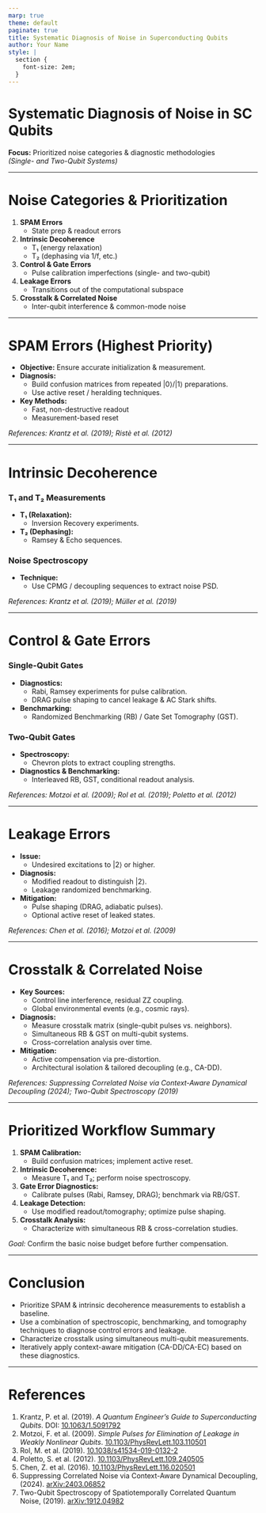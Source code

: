 ```yaml
---
marp: true
theme: default
paginate: true
title: Systematic Diagnosis of Noise in Superconducting Qubits
author: Your Name
style: |
  section {
    font-size: 2em;
  }
---
```


# Systematic Diagnosis of Noise in SC Qubits

**Focus:** Prioritized noise categories & diagnostic methodologies  
*(Single- and Two-Qubit Systems)*

---

# Noise Categories & Prioritization

1. **SPAM Errors**  
   - State prep & readout errors  
2. **Intrinsic Decoherence**  
   - T₁ (energy relaxation)  
   - T₂ (dephasing via 1/f, etc.)
3. **Control & Gate Errors**  
   - Pulse calibration imperfections (single- and two-qubit)  
4. **Leakage Errors**  
   - Transitions out of the computational subspace  
5. **Crosstalk & Correlated Noise**  
   - Inter-qubit interference & common-mode noise

---

# SPAM Errors (Highest Priority)

- **Objective:** Ensure accurate initialization & measurement.
- **Diagnosis:**
  - Build confusion matrices from repeated |0⟩/|1⟩ preparations.
  - Use active reset / heralding techniques.
- **Key Methods:**  
  - Fast, non-destructive readout  
  - Measurement-based reset

*References: Krantz et al. (2019); Ristè et al. (2012)*

---

# Intrinsic Decoherence

### T₁ and T₂ Measurements

- **T₁ (Relaxation):**  
  - Inversion Recovery experiments.
- **T₂ (Dephasing):**  
  - Ramsey & Echo sequences.

### Noise Spectroscopy

- **Technique:**  
  - Use CPMG / decoupling sequences to extract noise PSD.

*References: Krantz et al. (2019); Müller et al. (2019)*

---

# Control & Gate Errors

### Single-Qubit Gates

- **Diagnostics:**
  - Rabi, Ramsey experiments for pulse calibration.
  - DRAG pulse shaping to cancel leakage & AC Stark shifts.
- **Benchmarking:**
  - Randomized Benchmarking (RB) / Gate Set Tomography (GST).

### Two-Qubit Gates

- **Spectroscopy:**
  - Chevron plots to extract coupling strengths.
- **Diagnostics & Benchmarking:**  
  - Interleaved RB, GST, conditional readout analysis.

*References: Motzoi et al. (2009); Rol et al. (2019); Poletto et al. (2012)*

---

# Leakage Errors

- **Issue:**  
  - Undesired excitations to $|2\rangle$ or higher.
- **Diagnosis:**
  - Modified readout to distinguish $|2\rangle$.
  - Leakage randomized benchmarking.
- **Mitigation:**  
  - Pulse shaping (DRAG, adiabatic pulses).  
  - Optional active reset of leaked states.

*References: Chen et al. (2016); Motzoi et al. (2009)*

---

# Crosstalk & Correlated Noise

- **Key Sources:**  
  - Control line interference, residual ZZ coupling.  
  - Global environmental events (e.g., cosmic rays).
- **Diagnosis:**  
  - Measure crosstalk matrix (single-qubit pulses vs. neighbors).  
  - Simultaneous RB & GST on multi-qubit systems.  
  - Cross-correlation analysis over time.
- **Mitigation:**  
  - Active compensation via pre-distortion.  
  - Architectural isolation & tailored decoupling (e.g., CA-DD).

*References: Suppressing Correlated Noise via Context-Aware Dynamical Decoupling (2024); Two-Qubit Spectroscopy (2019)*

---

# Prioritized Workflow Summary

1. **SPAM Calibration:**  
   - Build confusion matrices; implement active reset.
2. **Intrinsic Decoherence:**  
   - Measure T₁ and T₂; perform noise spectroscopy.
3. **Gate Error Diagnostics:**  
   - Calibrate pulses (Rabi, Ramsey, DRAG); benchmark via RB/GST.
4. **Leakage Detection:**  
   - Use modified readout/tomography; optimize pulse shaping.
5. **Crosstalk Analysis:**  
   - Characterize with simultaneous RB & cross-correlation studies.

*Goal:* Confirm the basic noise budget before further compensation.

---

# Conclusion

- Prioritize SPAM & intrinsic decoherence measurements to establish a baseline.
- Use a combination of spectroscopic, benchmarking, and tomography techniques to diagnose control errors and leakage.
- Characterize crosstalk using simultaneous multi-qubit measurements.
- Iteratively apply context-aware mitigation (CA-DD/CA-EC) based on these diagnostics.

---

# References

1. Krantz, P. et al. (2019). *A Quantum Engineer’s Guide to Superconducting Qubits*. DOI: [10.1063/1.5091792](https://doi.org/10.1063/1.5091792)
2. Motzoi, F. et al. (2009). *Simple Pulses for Elimination of Leakage in Weakly Nonlinear Qubits*. [10.1103/PhysRevLett.103.110501](https://doi.org/10.1103/PhysRevLett.103.110501)
3. Rol, M. et al. (2019). [10.1038/s41534-019-0132-2](https://doi.org/10.1038/s41534-019-0132-2)
4. Poletto, S. et al. (2012). [10.1103/PhysRevLett.109.240505](https://doi.org/10.1103/PhysRevLett.109.240505)
5. Chen, Z. et al. (2016). [10.1103/PhysRevLett.116.020501](https://doi.org/10.1103/PhysRevLett.116.020501)
6. Suppressing Correlated Noise via Context-Aware Dynamical Decoupling, (2024). [arXiv:2403.06852](https://arxiv.org/abs/2403.06852)
7. Two-Qubit Spectroscopy of Spatiotemporally Correlated Quantum Noise, (2019). [arXiv:1912.04982](https://arxiv.org/abs/1912.04982)